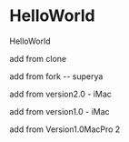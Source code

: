 # HelloWorld
HelloWorld

add from clone

add from fork -- superya

add from version2.0 - iMac

add from version1.0 - iMac

add from Version1.0MacPro 2
